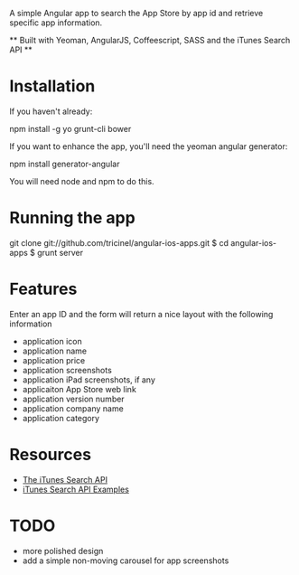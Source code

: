 A simple Angular app to search the App Store by app id and retrieve specific app information.

** Built with Yeoman, AngularJS, Coffeescript, SASS and the iTunes Search API **

# Installation

If you haven't already:

  npm install -g yo grunt-cli bower

If you want to enhance the app, you'll need the yeoman angular generator:

  npm install generator-angular

You will need node and npm to do this.

# Running the app

  git clone git://github.com/tricinel/angular-ios-apps.git
  $ cd angular-ios-apps
  $ grunt server

# Features

Enter an app ID and the form will return a nice layout with the following information

- application icon
- application name
- application price
- application screenshots
- application iPad screenshots, if any
- applicaiton App Store web link
- application version number
- application company name
- application category

# Resources

- [The iTunes Search API](http://www.apple.com/itunes/affiliates/resources/blog/introduction---search-api.html)
- [iTunes Search API Examples](http://www.apple.com/itunes/affiliates/resources/documentation/itunes-store-web-service-search-api.html#searchexamples)

# TODO

- more polished design
- add a simple non-moving carousel for app screenshots